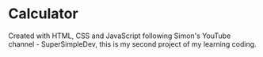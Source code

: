 # Calculator
Created with HTML, CSS and JavaScript following Simon's YouTube channel - SuperSimpleDev, this is my second project of my learning coding.
